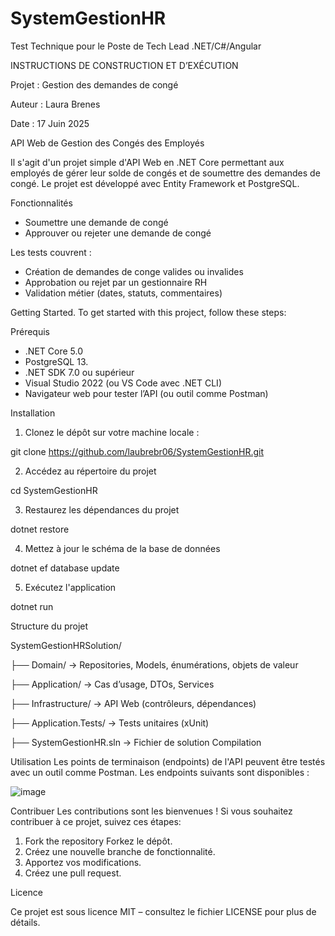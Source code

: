 # SystemGestionHR
Test Technique pour le Poste de Tech Lead .NET/C#/Angular

INSTRUCTIONS DE CONSTRUCTION ET D’EXÉCUTION

Projet : Gestion des demandes de congé

Auteur : Laura Brenes 

Date : 17 Juin 2025

API Web de Gestion des Congés des Employés

Il s'agit d'un projet simple d'API Web en .NET Core permettant aux employés de gérer leur solde de congés et de soumettre des demandes de congé. Le projet est développé avec Entity Framework et PostgreSQL.

Fonctionnalités
-	Soumettre une demande de congé 
-	Approuver ou rejeter une demande de congé

Les tests couvrent :
- Création de demandes de conge valides ou invalides  
- Approbation ou rejet par un gestionnaire RH  
- Validation métier (dates, statuts, commentaires)

Getting Started.
To get started with this project, follow these steps:

Prérequis

- .NET Core 5.0
- PostgreSQL 13.
- .NET SDK 7.0 ou supérieur  
-	Visual Studio 2022 (ou VS Code avec .NET CLI)  
-	Navigateur web pour tester l’API (ou outil comme Postman)


Installation 

1.	Clonez le dépôt sur votre machine locale :
   
git clone https://github.com/laubrebr06/SystemGestionHR.git

2.	Accédez au répertoire du projet
   
cd SystemGestionHR

3.	Restaurez les dépendances du projet
   
dotnet restore

4.	Mettez à jour le schéma de la base de données
   
dotnet ef database update

5.	Exécutez l'application
    
dotnet run

Structure du projet

SystemGestionHRSolution/

├── Domain/                   → Repositories, Models, énumérations, objets de valeur

├── Application/              → Cas d’usage, DTOs, Services

├── Infrastructure/           → API Web (contrôleurs, dépendances)

├── Application.Tests/        → Tests unitaires (xUnit)

├── SystemGestionHR.sln   → Fichier de solution Compilation


Utilisation
Les points de terminaison (endpoints) de l'API peuvent être testés avec un outil comme Postman. Les endpoints suivants sont disponibles :

 ![image](https://github.com/user-attachments/assets/f8d9b202-f77b-4ce9-b584-2ce83ba805c0)

Contribuer
Les contributions sont les bienvenues ! Si vous souhaitez contribuer à ce projet, suivez ces étapes:
1.	Fork the repository Forkez le dépôt.
2.	Créez une nouvelle branche de fonctionnalité.
3.	Apportez vos modifications.
4.	Créez une pull request.
   
Licence

Ce projet est sous licence MIT – consultez le fichier LICENSE pour plus de détails.


